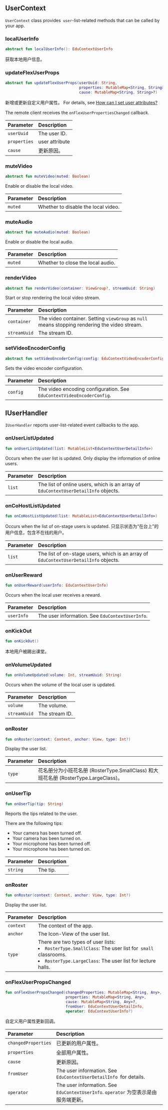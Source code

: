 ## UserContext

`UserContext` class provides` user`-list-related methods that can be called by your app.

### localUserInfo

```kotlin
abstract fun localUserInfo(): EduContextUserInfo
```

获取本地用户信息。

### updateFlexUserProps

```kotlin
abstract fun updateFlexUserProps(userUuid: String,
                                 properties: MutableMap<String, String>,
                                 cause: MutableMap<String, String>?)
```

新增或更新自定义用户属性。 For details, see [How can I set user attributes? ](/en/agora-class/faq/agora_class_custom_properties)

The remote client receives the `onFlexUserPropertiesChanged` callback.

| Parameter | Description |
| :----------- | :--------- |
| `userUuid` | The user ID. |
| `properties` | user attribute |
| `cause` | 更新原因。 |

### muteVideo

```kotlin
abstract fun muteVideo(muted: Boolean)
```

Enable or disable the local video.

| Parameter | Description |
| :------ | :----------------- |
| `muted` | Whether to disable the local video. |

### muteAudio

```kotlin
abstract fun muteAudio(muted: Boolean)
```

Enable or disable the local audio.

| Parameter | Description |
| :------ | :----------------- |
| `muted` | Whether to close the local audio. |

### renderVideo

```kotlin
abstract fun renderVideo(container: ViewGroup?, streamUuid: String)
```

Start or stop rendering the local video stream.

| Parameter | Description |
| :----------- | :----------------------------------------------------- |
| `container` | The video container. Setting `viewGroup` as `null` means stopping rendering the video stream. |
| `streamUuid` | The stream ID. |

### setVideoEncoderConfig

```kotlin
abstract fun setVideoEncoderConfig(config: EduContextVideoEncoderConfig)
```

Sets the video encoder configuration.

| Parameter | Description |
| :------- | :-------------------------------------------------- |
| `config` | The video encoding configuration. See `EduContextVideoEncoderConfig`. |

## IUserHandler

`IUserHandler` reports user-list-related event callbacks to the app.

### onUserListUpdated

```kotlin
fun onUserListUpdated(list: MutableList<EduContextUserDetailInfo>)
```

Occurs when the user list is updated. Only display the information of online users.

| Parameter | Description |
| :----- | :----------------------------------------------------------- |
| `list` | The list of online users, which is an array of `EduContextUserDetailInfo` objects. |

### onCoHostListUpdated

```kotlin
fun onCoHostListUpdated(list: MutableList<EduContextUserDetailInfo>)
```

Occurs when the list of on-stage users is updated. 只显示状态为“在台上”的用户信息，包含不在线的用户。

| Parameter | Description |
| :----- | :----------------------------------------------------------- |
| `list` | The list of on-stage users, which is an array of `EduContextUserDetailInfo` objects. |

### onUserReward

```kotlin
fun onUserReward(userInfo: EduContextUserInfo)
```

Occurs when the local user receives a reward.

| Parameter | Description |
| :--------- | :------------------------------------ |
| `userInfo` | The user information. See `EduContextUserInfo`. |

### onKickOut

```kotlin
fun onKickOut()
```

本地用户被踢出课堂。

### onVolumeUpdated

```kotlin
fun onVolumeUpdated(volume: Int, streamUuid: String)
```

Occurs when the volume of the local user is updated.

| Parameter | Description |
| :----------- | :------ |
| `volume` | The volume. |
| `streamUuid` | The stream ID. |

### onRoster

```kotlin
fun onRoster(context: Context, anchor: View, type: Int?)
```

Display the user list.

| Parameter | Description |
| :----- | :----------------------------------------------------------- |
| `type` | 花名册分为小班花名册 (RosterType.SmallClass) 和大班花名册 (RosterType.LargeClass)。 |

### onUserTip

```kotlin
fun onUserTip(tip: String)
```

Reports the tips related to the user.

There are the following tips:

- Your camera has been turned off.
- Your camera has been turned on.
- Your microphone has been turned off.
- Your microphone has been turned on.

| Parameter | Description |
| :------- | :--------- |
| `string` | The tip. |

### onRoster

```kotlin
fun onRoster(context: Context, anchor: View, type: Int?)
```

Display the user list.

| Parameter | Description |
| :-------- | :----------------------------------------------------------- |
| `context` | The context of the app. |
| `anchor` | The Icon-View of the user list. |
| `type` | There are two types of user lists:<li>`RosterType.SmallClass`: The user list for` small` classrooms.<li>`RosterType.LargeClass`: The user list for lecture halls. |

### onFlexUserPropsChanged

```kotlin
fun onFlexUserPropsChanged(changedProperties: MutableMap<String, Any>,
                           properties: MutableMap<String, Any>,
                           cause: MutableMap<String, Any>?,
                           fromUser: EduContextUserDetailInfo,
                           operator: EduContextUserInfo?)
```

自定义用户属性更新回调。

| Parameter | Description |
| :------------------ | :----------------------------------------------------------- |
| `changedProperties` | 已更新的用户属性。 |
| `properties` | 全部用户属性。 |
| `cause` | 更新原因。 |
| `fromUser` | The user information. See `EduContextUserDetailInfo `for details. |
| `operator` | The user information. See `EduContextUserInfo`. `operator` 为空表示是由服务端更新。 |
